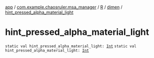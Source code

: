 [app](../../../index.md) / [com.example.chaosruler.msa_manager](../../index.md) / [R](../index.md) / [dimen](index.md) / [hint_pressed_alpha_material_light](.)

# hint_pressed_alpha_material_light

`static val hint_pressed_alpha_material_light: `[`Int`](https://kotlinlang.org/api/latest/jvm/stdlib/kotlin/-int/index.html)
`static val hint_pressed_alpha_material_light: `[`Int`](https://kotlinlang.org/api/latest/jvm/stdlib/kotlin/-int/index.html)